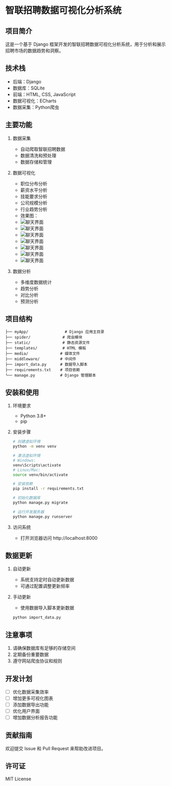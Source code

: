 # 智联招聘数据可视化分析系统

## 项目简介
这是一个基于 Django 框架开发的智联招聘数据可视化分析系统，用于分析和展示招聘市场的数据趋势和洞察。

## 技术栈
- 后端：Django
- 数据库：SQLite
- 前端：HTML, CSS, JavaScript
- 数据可视化：ECharts
- 数据采集：Python爬虫

## 主要功能
1. 数据采集
   - 自动爬取智联招聘数据
   - 数据清洗和预处理
   - 数据存储和管理

2. 数据可视化
   - 职位分布分析
   - 薪资水平分析
   - 技能要求分析
   - 公司规模分析
   - 行业趋势分析
   - 效果图：
   - ![聊天界面](static/image/1(1).png)
   - ![聊天界面](static/image/1(2).png)
   - ![聊天界面](static/image/1(3).png)
   - ![聊天界面](static/image/1(4).png)
   - ![聊天界面](static/image/1(5).png)
   - ![聊天界面](static/image/1(6).png)
   - ![聊天界面](static/image/1(7).png)
3. 数据分析
   - 多维度数据统计
   - 趋势分析
   - 对比分析
   - 预测分析

## 项目结构
```
├── myApp/                # Django 应用主目录
├── spider/              # 爬虫模块
├── static/              # 静态资源文件
├── templates/           # HTML 模板
├── media/              # 媒体文件
├── middleware/         # 中间件
├── import_data.py      # 数据导入脚本
├── requirements.txt    # 项目依赖
└── manage.py           # Django 管理脚本
```

## 安装和使用
1. 环境要求
   - Python 3.8+
   - pip

2. 安装步骤
   ```bash
   # 创建虚拟环境
   python -m venv venv
   
   # 激活虚拟环境
   # Windows:
   venv\Scripts\activate
   # Linux/Mac:
   source venv/bin/activate
   
   # 安装依赖
   pip install -r requirements.txt
   
   # 初始化数据库
   python manage.py migrate
   
   # 运行开发服务器
   python manage.py runserver
   ```

3. 访问系统
   - 打开浏览器访问 http://localhost:8000

## 数据更新
1. 自动更新
   - 系统支持定时自动更新数据
   - 可通过配置调整更新频率

2. 手动更新
   - 使用数据导入脚本更新数据
   ```bash
   python import_data.py
   ```

## 注意事项
1. 请确保数据库有足够的存储空间
2. 定期备份重要数据
3. 遵守网站爬虫协议和规则

## 开发计划
- [ ] 优化数据采集效率
- [ ] 增加更多可视化图表
- [ ] 添加数据导出功能
- [ ] 优化用户界面
- [ ] 增加数据分析报告功能

## 贡献指南
欢迎提交 Issue 和 Pull Request 来帮助改进项目。

## 许可证
MIT License 
